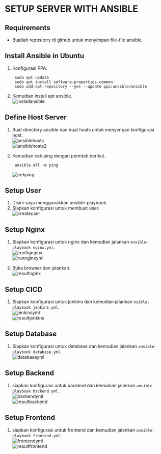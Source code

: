 # **SETUP SERVER WITH ANSIBLE**

## **Requirements**
- Buatlah repository di github untuk menyimpan file-file ansible.

## **Install Ansible in Ubuntu**

1. Konfigurasi PPA.

        sudo apt update
        sudo apt install software-properties-common
        sudo add-apt-repository --yes --update ppa:ansible/ansible

2. Kemudian install apt ansible. <br>
   ![installansible](assets/images-setup-server-ansible/installansible.png) <br>

## **Define Host Server**

1. Buat directory ansible dan buat hosts untuk menyimpan konfigurasi host. <br>
   ![ansiblehosts](assets/images-setup-server-ansible/ansiblehosts.png) <br>
   ![ansiblehosts2](assets/images-setup-server-ansible/ansiblehosts2.png) <br>

2. Kemudian cek ping dengan perintah berikut.

        ansible all -m ping
    ![cekping](assets/images-setup-server-ansible/cekping.png) <br>

## **Setup User**

1. Disini saya menggunakkan ansible-playbook.
2. Siapkan konfigurasi untuk membuat user. <br>
   ![createuser](assets/images-setup-server-ansible/createuser.png) <br>


## **Setup Nginx**

1. Siapkan konfigurasi untuk nginx dan kemudian jalankan `ansible-playbook nginx.yml`. <br>
   ![confignginx](assets/images-setup-server-ansible/confignginx.png) <br>
   ![runnginxyml](assets/images-setup-server-ansible/runnginxyml.png) <br>

2. Buka browser dan jalankan. <br>
   ![resultnginx](assets/images-setup-server-ansible/resultnginx.png) <br>
   

## **Setup CICD**

1. Siapkan konfigurasi untuk jenkins dan kemudian jalankan `nsible-playbook jenkins.yml`. <br>
   ![jenkinsyml](assets/images-setup-server-ansible/jenkinsyml.png) <br>
   ![resultjenkins](assets/images-setup-server-ansible/resultjenkins.png) <br>
   
## **Setup Database**

1. Siapkan konfigurasi untuk database dan kemudian jalankan `ansible-playbook database.yml`. <br>
   ![databaseyml](assets/images-setup-server-ansible/databaseyml.png) <br>

## **Setup Backend**

1. siapkan konfigurasi untuk backend dan kemudian jalankan `ansible-playbook backend.yml`. <br>
   ![backendyml](assets/images-setup-server-ansible/backendyml.png) <br>
   ![resultbackend](assets/images-setup-server-ansible/resultbackend.png) <br>

## **Setup Frontend**

1. siapkan konfigurasi untuk frontend dan kemudian jalankan `ansible-playbook frontend.yml`. <br>
   ![frontendyml](assets/images-setup-server-ansible/frontendyml.png) <br>
   ![resultfrontend](assets/images-setup-server-ansible/resultfrontend.png) 
